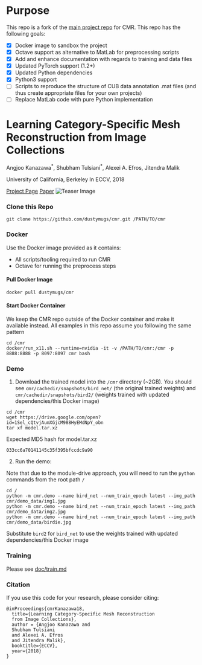 # Purpose

This repo is a fork of the [main project repo](https://github.com/akanazawa/cmr) for CMR. This repo has the following goals:

- [X] Docker image to sandbox the project
- [X] Octave support as alternative to MatLab for preprocessing scripts
- [X] Add and enhance documentation with regards to training and data files
- [X] Updated PyTorch support (1.2+)
- [X] Updated Python dependencies
- [X] Python3 support
- [ ] Scripts to reproduce the structure of CUB data annotation .mat files (and thus create appropriate files for your own projects)
- [ ] Replace MatLab code with pure Python implementation

# Learning Category-Specific Mesh Reconstruction from Image Collections

Angjoo Kanazawa<sup>\*</sup>, Shubham Tulsiani<sup>\*</sup>, Alexei A. Efros, Jitendra Malik

University of California, Berkeley
In ECCV, 2018

[Project Page](https://akanazawa.github.io/cmr/)
[Paper](https://arxiv.org/pdf/1803.07549.pdf)
![Teaser Image](https://akanazawa.github.io/cmr/resources/images/teaser.png)

### Clone this Repo

```
git clone https://github.com/dustymugs/cmr.git /PATH/TO/cmr
```

### Docker

Use the Docker image provided as it contains:

- All scripts/tooling required to run CMR
- Octave for running the preprocess steps

#### Pull Docker Image

```
docker pull dustymugs/cmr
```

#### Start Docker Container

We keep the CMR repo outside of the Docker container and make it available instead. All examples in this repo assume you following the same pattern

```
cd /cmr
docker/run_x11.sh --runtime=nvidia -it -v /PATH/TO/cmr:/cmr -p 8888:8888 -p 8097:8097 cmr bash
```

### Demo

1. Download the trained model into the `/cmr` directory (~2GB). You should see `cmr/cachedir/snapshots/bird_net/` (the original trained weights) and `cmr/cachedir/snapshots/bird2/` (weights trained with updated dependencies/this Docker image)

```
cd /cmr
wget https://drive.google.com/open?id=1Sel_cQtvjAumXGjcM988HyEMdNpY_obn
tar xf model.tar.xz
```

Expected MD5 hash for model.tar.xz

```
033cc6a70141145c35f395bfccdc9a90
```

2. Run the demo:

Note that due to the module-drive approach, you will need to run the `python` commands from the root path `/`

```
cd /
python -m cmr.demo --name bird_net --num_train_epoch latest --img_path cmr/demo_data/img1.jpg
python -m cmr.demo --name bird_net --num_train_epoch latest --img_path cmr/demo_data/img2.jpg
python -m cmr.demo --name bird_net --num_train_epoch latest --img_path cmr/demo_data/birdie.jpg
```

Substitute `bird2` for `bird_net` to use the weights trained with updated dependencies/this Docker image

### Training
Please see [doc/train.md](doc/train.md)

### Citation
If you use this code for your research, please consider citing:
```
@inProceedings{cmrKanazawa18,
  title={Learning Category-Specific Mesh Reconstruction
  from Image Collections},
  author = {Angjoo Kanazawa and
  Shubham Tulsiani
  and Alexei A. Efros
  and Jitendra Malik},
  booktitle={ECCV},
  year={2018}
}
```
